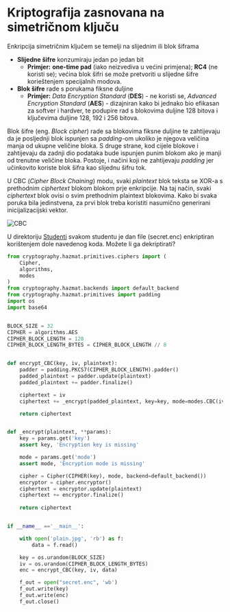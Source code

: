 # Kriptografija zasnovana na simetričnom ključu 

Enkripcija simetričnim ključem se temelji na slijednim ili blok šiframa
* **Slijedne šifre** konzumiraju jedan po jedan bit
  * **Primjer:** **one-time pad** (iako neizvediva u većini primjena); **RC4** (ne koristi se); većina blok šifri se može pretvoriti u slijedne šifre korieštenjem specijalnih modova.
* **Blok šifre** rade s porukama fiksne duljine
  * **Primjer:** *Data Encryption Standard* (**DES**) - ne koristi se, *Advanced Encryption Standard* (**AES**) - dizajniran kako bi jednako bio efikasan za softver i hardver, te podupire rad s blokovima duljine 128 bitova i ključevima duljine 128, 192 i 256 bitova.

Blok šifre (eng. *Block cipher*) rade sa blokovima fiksne duljine te zahtijevaju da je posljednji blok ispunjen sa *padding*-om ukoliko je njegova veličina manja od ukupne veličine bloka. S druge strane, kod  cijele blokove i zahtijevaju da zadnji dio podataka bude ispunjen punim blokom ako je manji od trenutne veličine bloka. Postoje, i načini koji ne zahtijevaju *padding* jer učinkovito koriste blok šifra kao slijednu šifru tok.

U CBC (*Cipher Block Chaining*) modu, svaki *plaintext* blok teksta se XOR-a s prethodnim *ciphertext* blokom blokom prje enkripcije. Na taj način, svaki *ciphertext* blok ovisi o svim prethodnim plaintext blokovima. Kako bi svaka poruka bila jedinstvena, za prvi blok treba koristiti nasumično generirani inicijalizacijski vektor.

![CBC](https://user-images.githubusercontent.com/8695815/32179472-c9921c10-bd8f-11e7-85c8-1666f653835a.png)

U direktoriju [Studenti](Studenti) svakom studentu je dan file (secret.enc) enkriptiran korištenjem dole navedenog koda. Možete li ga dekriptirati?

```python
from cryptography.hazmat.primitives.ciphers import (
    Cipher,
    algorithms,
    modes
)
from cryptography.hazmat.backends import default_backend
from cryptography.hazmat.primitives import padding
import os
import base64


BLOCK_SIZE = 32
CIPHER = algorithms.AES
CIPHER_BLOCK_LENGTH = 128
CIPHER_BLOCK_LENGTH_BYTES = CIPHER_BLOCK_LENGTH // 8


def encrypt_CBC(key, iv, plaintext):
	padder = padding.PKCS7(CIPHER_BLOCK_LENGTH).padder()
	padded_plaintext = padder.update(plaintext)
	padded_plaintext += padder.finalize()

	ciphertext = iv
	ciphertext += _encrypt(padded_plaintext, key=key, mode=modes.CBC(iv))

	return ciphertext


def _encrypt(plaintext, **params):
	key = params.get('key')
	assert key, 'Encryption key is missing'

	mode = params.get('mode')
	assert mode, 'Encryption mode is missing'

	cipher = Cipher(CIPHER(key), mode, backend=default_backend())
	encryptor = cipher.encryptor()
	ciphertext = encryptor.update(plaintext)
	ciphertext += encryptor.finalize()
	
	return ciphertext


if __name__ =='__main__':

	with open('plain.jpg', 'rb') as f:
		data = f.read()

	key = os.urandom(BLOCK_SIZE)
	iv = os.urandom(CIPHER_BLOCK_LENGTH_BYTES)
	enc = encrypt_CBC(key, iv, data)

	f_out = open("secret.enc", 'wb')
	f_out.write(key)
	f_out.write(enc)
	f_out.close()
```
